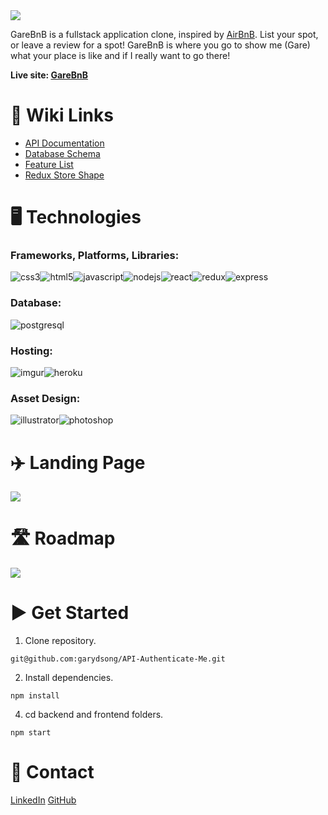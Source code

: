 <img src=https://i.imgur.com/TAA9t04.png>



GareBnB is a fullstack application clone, inspired by [AirBnB](https://airbnb.com). List your spot, or leave a review for a spot! GareBnB is where you go to show me (Gare) what your place is like and if I really want to go there!

**Live site: [GareBnB](http://garebnb.herokuapp.com)**


# 🔗 Wiki Links
- [API Documentation](https://github.com/garydsong/API-Authenticate-Me/tree/main/backend#api-documentation)
- [Database Schema](https://github.com/garydsong/API-Authenticate-Me/wiki/GareBnB-Wiki#database-schema-design)
- [Feature List](https://github.com/garydsong/API-Authenticate-Me/wiki/GareBnB-Wiki#feature)
- [Redux Store Shape](https://github.com/garydsong/API-Authenticate-Me/wiki/Redux-Store-Shape)

# 🖥️ Technologies
### Frameworks, Platforms, Libraries:
![css3](https://img.shields.io/badge/CSS3-1572B6?style=for-the-badge&logo=CSS3&logoColor=white)![html5](https://img.shields.io/badge/HTML5-E34F26?style=for-the-badge&logo=HTML5&logoColor=white)![javascript](https://img.shields.io/badge/Javascript-F7DF1E?style=for-the-badge&logo=Javascript&logoColor=white)![nodejs](https://img.shields.io/badge/Node.js-339933?style=for-the-badge&logo=Node.js&logoColor=white)![react](https://img.shields.io/badge/React-61DAFB?style=for-the-badge&logo=React&logoColor=white)![redux](https://img.shields.io/badge/Redux-764ABC?style=for-the-badge&logo=Redux&logoColor=white)![express](https://img.shields.io/badge/ExpressJS-000000?style=for-the-badge&logo=Express&logoColor=white)


### Database:
![postgresql](https://img.shields.io/badge/PostgreSQL-4169E1?style=for-the-badge&logo=PostgreSQL&logoColor=white)

### Hosting:
![imgur](https://img.shields.io/badge/Imgur-1BB76E?style=for-the-badge&logo=Imgur&logoColor=white)![heroku](https://img.shields.io/badge/Heroku-430098?style=for-the-badge&logo=Heroku&logoColor=white)

### Asset Design:
![illustrator](https://img.shields.io/badge/Adobe%20Illustrator-FFA900?style=for-the-badge&logo=AdobeIllustrator&logoColor=white)![photoshop](https://img.shields.io/badge/Adobe%20Photoshop-31A8FF?style=for-the-badge&logo=AdobePhotoshop&logoColor=white)

# ✈️ Landing Page

<img src=https://i.imgur.com/FnHkFNP.gif>

# 🛣️ Roadmap
<img src=https://i.imgur.com/IDLLzKa.png>

# ▶️ Get Started
1. Clone repository.
```
git@github.com:garydsong/API-Authenticate-Me.git
```
2. Install dependencies.
```
npm install
```
4. cd backend and frontend folders.
```
npm start
```

# 📱 Contact
[LinkedIn](https://www.linkedin.com/in/gary-song-96b071246/)
[GitHub](https://github.com/garydsong)
